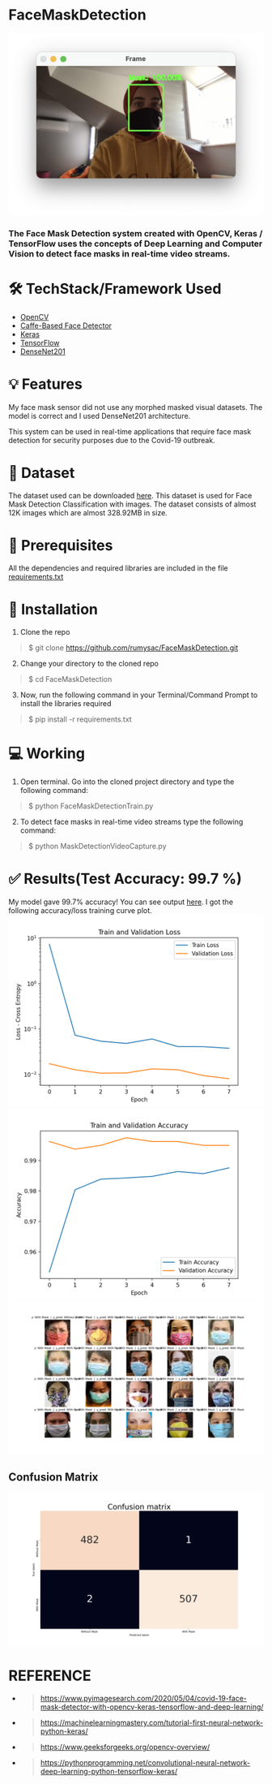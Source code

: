 # FaceMaskDetection 
![FaceMaskDetection](https://raw.githubusercontent.com/rumysac/FaceMaskDetection/main/Outputs/Screen%20Shot%202021-05-01%20at%2017.35.40.png)
### The Face Mask Detection system created with OpenCV, Keras / TensorFlow uses the concepts of Deep Learning and Computer Vision to detect face masks in real-time video streams.


# 🛠️ TechStack/Framework Used
* [OpenCV](https://opencv.org)
* [Caffe-Based Face Detector](https://caffe.berkeleyvision.org)
* [Keras](https://keras.io)
* [TensorFlow](https://www.tensorflow.org)
* [DenseNet201](https://towardsdatascience.com/review-densenet-image-classification-b6631a8ef803)

# 💡 Features
My face mask sensor did not use any morphed masked visual datasets. The model is correct and I used DenseNet201 architecture.

This system can be used in real-time applications that require face mask detection for security purposes due to the Covid-19 outbreak.

# 📔 Dataset
The dataset used can be downloaded [here](https://www.kaggle.com/ashishjangra27/face-mask-12k-images-dataset). 
This dataset is used for Face Mask Detection Classification with images. The dataset consists of almost 12K images which are almost 328.92MB in size.

# 🔐 Prerequisites
All the dependencies and required libraries are included in the file [requirements.txt](https://github.com/rumysac/FaceMaskDetection/blob/main/requirements.txt)

# 🚀 Installation
1. Clone the repo 
> $ git clone https://github.com/rumysac/FaceMaskDetection.git
2. Change your directory to the cloned repo
> $ cd FaceMaskDetection
3. Now, run the following command in your Terminal/Command Prompt to install the libraries required
> $ pip install -r requirements.txt

# 💻 Working
1. Open terminal. Go into the cloned project directory and type the following command:
> $ python FaceMaskDetectionTrain.py
2. To detect face masks in real-time video streams type the following command:
> $ python MaskDetectionVideoCapture.py 

# ✅ Results(Test Accuracy: 99.7 %)
My model gave 99.7% accuracy! You can see output [here](https://github.com/rumysac/FaceMaskDetection/blob/main/Outputs/TerminalSavedOutput). 
I got the following accuracy/loss training curve plot.
![plot](https://raw.githubusercontent.com/rumysac/FaceMaskDetection/main/Outputs/Figure_1.png)
![plot2](https://raw.githubusercontent.com/rumysac/FaceMaskDetection/main/Outputs/Figure_12.png)
![plot3](https://raw.githubusercontent.com/rumysac/FaceMaskDetection/main/Outputs/Figure_13.png)
## Confusion Matrix
![matrix](https://raw.githubusercontent.com/rumysac/FaceMaskDetection/main/Outputs/Figure_14.png)
# REFERENCE

* > https://www.pyimagesearch.com/2020/05/04/covid-19-face-mask-detector-with-opencv-keras-tensorflow-and-deep-learning/
* > https://machinelearningmastery.com/tutorial-first-neural-network-python-keras/
* > https://www.geeksforgeeks.org/opencv-overview/
* > https://pythonprogramming.net/convolutional-neural-network-deep-learning-python-tensorflow-keras/
